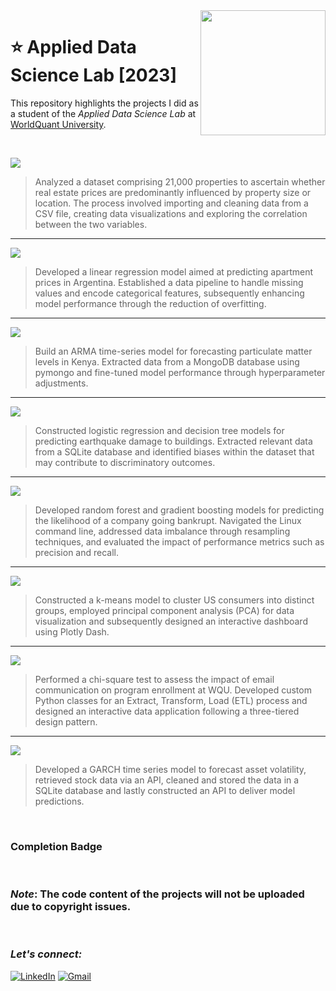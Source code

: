 <img align="right" src="https://upload.wikimedia.org/wikipedia/commons/7/72/WQU_logo_color.png" width="200">

# :star: Applied Data Science Lab [2023]

This repository highlights the projects I did as a student of the *Applied Data Science Lab* at [WorldQuant University](https://www.wqu.edu/programs/applied-ds-lab/).

<br>

![](https://img.shields.io/badge/Project%201-Housing%20in%20Mexico-eb3470?style=for-the-badge)
> Analyzed a dataset comprising 21,000 properties to ascertain whether real estate prices are predominantly influenced by property size or location. The process involved importing and cleaning data from a CSV file, creating data visualizations and exploring the correlation between the two variables.

***

![](https://img.shields.io/badge/Project%202-Apartment%20Sales%20in%20Buenos%20Aires-green?style=for-the-badge)
> Developed a linear regression model aimed at predicting apartment prices in Argentina. Established a data pipeline to handle missing values and encode categorical features, subsequently enhancing model performance through the reduction of overfitting.

***

![](https://img.shields.io/badge/Project%203-Air%20Quality%20in%20Nairobi-990098?style=for-the-badge)
> Build an ARMA time-series model for forecasting particulate matter levels in Kenya. Extracted data from a MongoDB database using pymongo and fine-tuned model performance through hyperparameter adjustments.

***

![](https://img.shields.io/badge/Project%204-Earthquake%20Damage%20in%20Nepal-fcba03?style=for-the-badge)
> Constructed logistic regression and decision tree models for predicting earthquake damage to buildings. Extracted relevant data from a SQLite database and identified biases within the dataset that may contribute to discriminatory outcomes.

***

![](https://img.shields.io/badge/Project%205-Bankruptcy%20in%20Poland-fc4903?style=for-the-badge)
> Developed random forest and gradient boosting models for predicting the likelihood of a company going bankrupt. Navigated the Linux command line, addressed data imbalance through resampling techniques, and evaluated the impact of performance metrics such as precision and recall.

***

![](https://img.shields.io/badge/Project%206-Customer%20Segmentation%20in%20the%20US-f22ce2?style=for-the-badge)
> Constructed a k-means model to cluster US consumers into distinct groups, employed principal component analysis (PCA) for data visualization and subsequently designed an interactive dashboard using Plotly Dash.

***

![](https://img.shields.io/badge/Project%207-A/B%20Testing%20at%20worldquant%20University-orange?style=for-the-badge)
> Performed a chi-square test to assess the impact of email communication on program enrollment at WQU. Developed custom Python classes for an Extract, Transform, Load (ETL) process and designed an interactive data application following a three-tiered design pattern.

***

![](https://img.shields.io/badge/Project%208-volatality%20forecasting%20in%20india-54c7b9?style=for-the-badge)
> Developed a GARCH time series model to forecast asset volatility, retrieved stock data via an API, cleaned and stored the data in a SQLite database and lastly constructed an API to deliver model predictions.

<br>

### Completion Badge

<br>

### ***Note***: **The code content of the projects will not be uploaded due to copyright issues.**

<br>

### ***Let's connect:*** 
[![LinkedIn](https://img.shields.io/badge/linkedin-%230077B5.svg?style=for-the-badge&logo=linkedin&logoColor=white)](https://www.linkedin.com/in/rohit-rannavre) 
[![Gmail](https://img.shields.io/badge/Gmail-D14836?style=for-the-badge&logo=gmail&logoColor=white)](mailto:rohit.rannavre@gmail.com)
